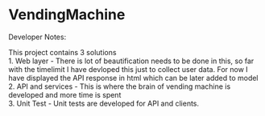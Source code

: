 # VendingMachine

Developer Notes:

This project contains 3 solutions 
<br/>
      1. Web layer - There is lot of beautification needs to be done in this, so far with the timelimit I have devloped this just to collect user data. For now I have displayed the API response in html which can be later added to model
      <br/>
      2. API and services - This is where the brain of vending machine is developed and more time is spent
      <br/>
      3. Unit Test - Unit tests are developed for API and clients.
